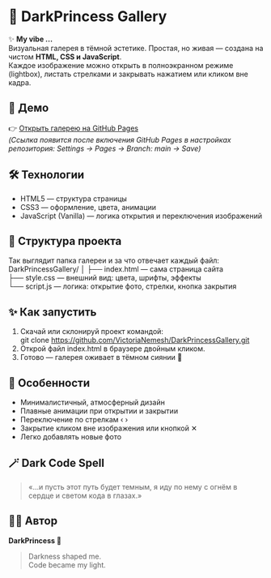 # 🖤 DarkPrincess Gallery

✨ **My vibe ...**  
Визуальная галерея в тёмной эстетике. Простая, но живая — создана на чистом **HTML, CSS и JavaScript**.  
Каждое изображение можно открыть в полноэкранном режиме (lightbox), листать стрелками и закрывать нажатием или кликом вне кадра.

## 🌌 Демо

👉 [Открыть галерею на GitHub Pages](https://VictoriaNemesh.github.io/DarkPrincessGallery)  
_(Ссылка появится после включения GitHub Pages в настройках репозитория: Settings → Pages → Branch: main → Save)_

## 🛠 Технологии

- HTML5 — структура страницы
- CSS3 — оформление, цвета, анимации
- JavaScript (Vanilla) — логика открытия и переключения изображений

## 📂 Структура проекта

Так выглядит папка галереи и за что отвечает каждый файл:
DarkPrincessGallery/
│
├── index.html — сама страница сайта  
├── style.css — внешний вид: цвета, шрифты, эффекты  
└── script.js — логика: открытие фото, стрелки, кнопка закрытия

## ✨ Как запустить

1. Скачай или склонируй проект командой:  
   git clone https://github.com/VictoriaNemesh/DarkPrincessGallery.git
2. Открой файл index.html в браузере двойным кликом.
3. Готово — галерея оживает в тёмном сиянии 💜

## 🖤 Особенности

- Минималистичный, атмосферный дизайн
- Плавные анимации при открытии и закрытии
- Переключение по стрелкам ‹ ›
- Закрытие кликом вне изображения или кнопкой ✕
- Легко добавлять новые фото

## 🪄 Dark Code Spell

> «…и пусть этот путь будет темным, я иду по нему с огнём в сердце и светом кода в глазах.»

## 🧙‍♀️ Автор

**DarkPrincess 🖤**

> Darkness shaped me.  
> Code became my light.

[def]: #
